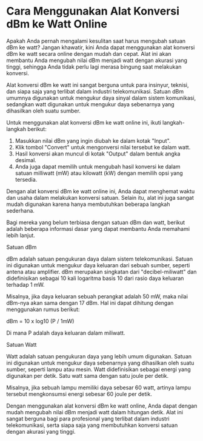 Cara Menggunakan Alat Konversi dBm ke Watt Online
=================================================

Apakah Anda pernah mengalami kesulitan saat harus mengubah satuan dBm ke watt? Jangan khawatir, kini Anda dapat menggunakan alat konversi dBm ke watt secara online dengan mudah dan cepat. Alat ini akan membantu Anda mengubah nilai dBm menjadi watt dengan akurasi yang tinggi, sehingga Anda tidak perlu lagi merasa bingung saat melakukan konversi.

Alat konversi dBm ke watt ini sangat berguna untuk para insinyur, teknisi, dan siapa saja yang terlibat dalam industri telekomunikasi. Satuan dBm umumnya digunakan untuk mengukur daya sinyal dalam sistem komunikasi, sedangkan watt digunakan untuk mengukur daya sebenarnya yang dihasilkan oleh suatu sumber.

Untuk menggunakan alat konversi dBm ke watt online ini, ikuti langkah-langkah berikut:

1. Masukkan nilai dBm yang ingin diubah ke dalam kotak "Input".
2. Klik tombol "Convert" untuk mengonversi nilai tersebut ke dalam watt.
3. Hasil konversi akan muncul di kotak "Output" dalam bentuk angka desimal.
4. Anda juga dapat memilih untuk mengubah hasil konversi ke dalam satuan milliwatt (mW) atau kilowatt (kW) dengan memilih opsi yang tersedia.

Dengan alat konversi dBm ke watt online ini, Anda dapat menghemat waktu dan usaha dalam melakukan konversi satuan. Selain itu, alat ini juga sangat mudah digunakan karena hanya membutuhkan beberapa langkah sederhana.

Bagi mereka yang belum terbiasa dengan satuan dBm dan watt, berikut adalah beberapa informasi dasar yang dapat membantu Anda memahami lebih lanjut.

Satuan dBm

dBm adalah satuan pengukuran daya dalam sistem telekomunikasi. Satuan ini digunakan untuk mengukur daya keluaran dari sebuah sumber, seperti antena atau amplifier. dBm merupakan singkatan dari "decibel-miliwatt" dan didefinisikan sebagai 10 kali logaritma basis 10 dari rasio daya keluaran terhadap 1 mW.

Misalnya, jika daya keluaran sebuah perangkat adalah 50 mW, maka nilai dBm-nya akan sama dengan 17 dBm. Hal ini dapat dihitung dengan menggunakan rumus berikut:

dBm = 10 x log10 (P / 1mW)

Di mana P adalah daya keluaran dalam miliwatt.

Satuan Watt

Watt adalah satuan pengukuran daya yang lebih umum digunakan. Satuan ini digunakan untuk mengukur daya sebenarnya yang dihasilkan oleh suatu sumber, seperti lampu atau mesin. Watt didefinisikan sebagai energi yang digunakan per detik. Satu watt sama dengan satu joule per detik.

Misalnya, jika sebuah lampu memiliki daya sebesar 60 watt, artinya lampu tersebut mengkonsumsi energi sebesar 60 joule per detik.

Dengan menggunakan alat konversi dBm ke watt online, Anda dapat dengan mudah mengubah nilai dBm menjadi watt dalam hitungan detik. Alat ini sangat berguna bagi para profesional yang terlibat dalam industri telekomunikasi, serta siapa saja yang membutuhkan konversi satuan dengan akurasi yang tinggi.